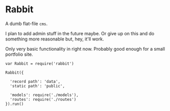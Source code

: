 Rabbit
======

A dumb flat-file `cms`.

I plan to add admin stuff in the future maybe. Or give up on this
and do something more reasonable but, hey, it'll work.

Only very basic functionality in right now. Probably good enough for
a small portfolio site.

```
var Rabbit = require('rabbit')

Rabbit({

  'record path': 'data',
  'static path': 'public',

  'models': require('./models'),
  'routes': require('./routes')
}).run()

```